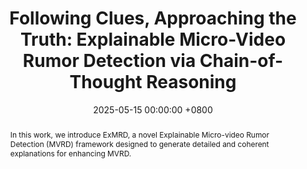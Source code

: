 ---
title:          "Following Clues, Approaching the Truth: Explainable Micro-Video Rumor Detection via Chain-of-Thought Reasoning"
date:           2025-05-15 00:00:00 +0800
selected:       true
pub:            "The Web Conference (WWW)"
pub_last:       ' <span class="badge badge-pill badge-publication badge-danger">CCF-A</span> <span class="badge badge-pill badge-publication badge-primary">Full Paper</span>'
pub_date:       "2025"

abstract: >-
   In this work, we introduce ExMRD, a novel Explainable Micro-video Rumor Detection (MVRD) framework designed to generate detailed and coherent explanations for enhancing MVRD.
cover:          /assets/images/covers/www-exmrd.jpg
authors:
- Rongpei Hong
- Jian Lang
- Jin Xu
- Zhangtao Cheng
- Ting Zhong
- Fan Zhou
links:
  Paper: /assets/papers/WWW-2025-ExMRD.pdf
  Code: https://github.com/ronpay/ExMRD
---